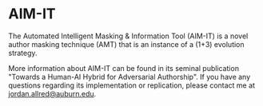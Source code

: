 # AIM-IT

The Automated Intelligent Masking & Information Tool
(AIM-IT) is a novel author masking technique (AMT) that is an instance of a (1+3)
evolution strategy.

More information about AIM-IT can be found in its seminal publication 
"Towards a Human-AI Hybrid for Adversarial Authorship". If you have any questions
regarding its implementation or replication, please contact me at jordan.allred@auburn.edu.
